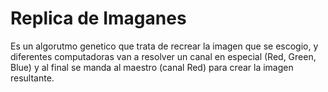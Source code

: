 # Replica de Imaganes
Es un algorutmo genetico que trata de recrear la imagen que se escogio, y diferentes computadoras van a resolver un canal en especial (Red, Green, Blue) y al final se manda al maestro (canal Red) para crear la imagen resultante.
